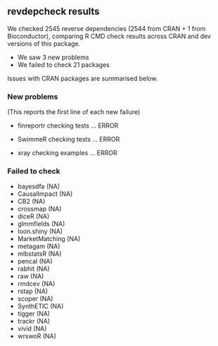 ## revdepcheck results

We checked 2545 reverse dependencies (2544 from CRAN + 1 from Bioconductor), comparing R CMD check results across CRAN and dev versions of this package.

 * We saw 3 new problems
 * We failed to check 21 packages

Issues with CRAN packages are summarised below.

### New problems
(This reports the first line of each new failure)

* finreportr
  checking tests ... ERROR

* SwimmeR
  checking tests ... ERROR

* xray
  checking examples ... ERROR

### Failed to check

* bayesdfa       (NA)
* CausalImpact   (NA)
* CB2            (NA)
* crossmap       (NA)
* diceR          (NA)
* glmmfields     (NA)
* loon.shiny     (NA)
* MarketMatching (NA)
* metagam        (NA)
* mlbstatsR      (NA)
* pencal         (NA)
* rabhit         (NA)
* raw            (NA)
* rmdcev         (NA)
* rstap          (NA)
* scoper         (NA)
* SynthETIC      (NA)
* tigger         (NA)
* trackr         (NA)
* vivid          (NA)
* wrswoR         (NA)
